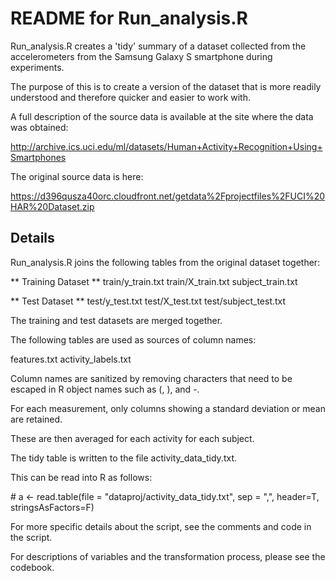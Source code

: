 # README for Run_analysis.R 

Run_analysis.R creates a 'tidy' summary of a dataset collected from the accelerometers from the Samsung Galaxy S smartphone during experiments.

The purpose of this is to create a version of the dataset that is more readily understood and therefore quicker and easier to work with.

A full description of the source data is available at the site where the data was obtained: 

http://archive.ics.uci.edu/ml/datasets/Human+Activity+Recognition+Using+Smartphones 

The original source data is here: 

https://d396qusza40orc.cloudfront.net/getdata%2Fprojectfiles%2FUCI%20HAR%20Dataset.zip 

## Details

Run_analysis.R joins the following tables from the original dataset together:

** Training Dataset **
train/y_train.txt
train/X_train.txt
subject_train.txt

** Test Dataset **
test/y_test.txt
test/X_test.txt
test/subject_test.txt

The training and test datasets are merged together.

The following tables are used as sources of column names:

features.txt
activity_labels.txt

Column names are sanitized by removing characters that need to be escaped in R object names such as (, ), and -.

For each measurement, only columns showing a standard deviation or mean are retained. 

These are then averaged for each activity for each subject.

The tidy table is written to the file activity_data_tidy.txt.

This can be read into R as follows:

\# a <- read.table(file = "dataproj/activity_data_tidy.txt", sep = ",", header=T, stringsAsFactors=F)

For more specific details about the script, see the comments and code in the script.

For descriptions of variables and the transformation process, please see the codebook.